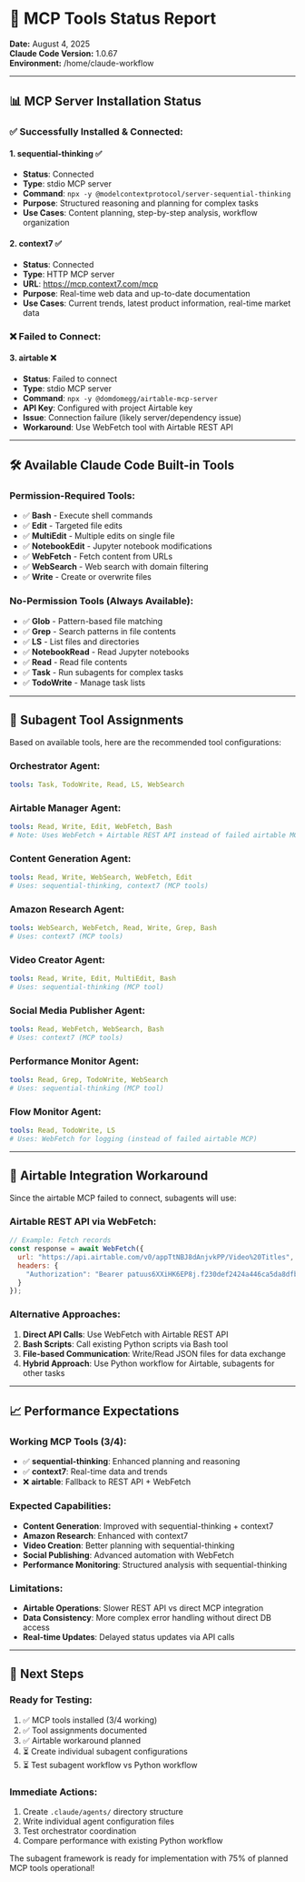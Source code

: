 # 🔧 MCP Tools Status Report

**Date:** August 4, 2025  
**Claude Code Version:** 1.0.67  
**Environment:** /home/claude-workflow

---

## 📊 **MCP Server Installation Status**

### ✅ **Successfully Installed & Connected:**

#### 1. **sequential-thinking** ✅
- **Status**: Connected
- **Type**: stdio MCP server
- **Command**: `npx -y @modelcontextprotocol/server-sequential-thinking`
- **Purpose**: Structured reasoning and planning for complex tasks
- **Use Cases**: Content planning, step-by-step analysis, workflow organization

#### 2. **context7** ✅  
- **Status**: Connected
- **Type**: HTTP MCP server
- **URL**: https://mcp.context7.com/mcp
- **Purpose**: Real-time web data and up-to-date documentation
- **Use Cases**: Current trends, latest product information, real-time market data

### ❌ **Failed to Connect:**

#### 3. **airtable** ❌
- **Status**: Failed to connect
- **Type**: stdio MCP server  
- **Command**: `npx -y @domdomegg/airtable-mcp-server`
- **API Key**: Configured with project Airtable key
- **Issue**: Connection failure (likely server/dependency issue)
- **Workaround**: Use WebFetch tool with Airtable REST API

---

## 🛠️ **Available Claude Code Built-in Tools**

### **Permission-Required Tools:**
- ✅ **Bash** - Execute shell commands
- ✅ **Edit** - Targeted file edits  
- ✅ **MultiEdit** - Multiple edits on single file
- ✅ **NotebookEdit** - Jupyter notebook modifications
- ✅ **WebFetch** - Fetch content from URLs
- ✅ **WebSearch** - Web search with domain filtering
- ✅ **Write** - Create or overwrite files

### **No-Permission Tools (Always Available):**
- ✅ **Glob** - Pattern-based file matching
- ✅ **Grep** - Search patterns in file contents
- ✅ **LS** - List files and directories  
- ✅ **NotebookRead** - Read Jupyter notebooks
- ✅ **Read** - Read file contents
- ✅ **Task** - Run subagents for complex tasks
- ✅ **TodoWrite** - Manage task lists

---

## 🎯 **Subagent Tool Assignments**

Based on available tools, here are the recommended tool configurations:

### **Orchestrator Agent:**
```yaml
tools: Task, TodoWrite, Read, LS, WebSearch
```

### **Airtable Manager Agent:**
```yaml
tools: Read, Write, Edit, WebFetch, Bash
# Note: Uses WebFetch + Airtable REST API instead of failed airtable MCP
```

### **Content Generation Agent:**
```yaml
tools: Read, Write, WebSearch, WebFetch, Edit
# Uses: sequential-thinking, context7 (MCP tools)
```

### **Amazon Research Agent:**
```yaml
tools: WebSearch, WebFetch, Read, Write, Grep, Bash
# Uses: context7 (MCP tools)
```

### **Video Creator Agent:**
```yaml
tools: Read, Write, Edit, MultiEdit, Bash
# Uses: sequential-thinking (MCP tool)
```

### **Social Media Publisher Agent:**
```yaml
tools: Read, WebFetch, WebSearch, Bash
# Uses: context7 (MCP tools)
```

### **Performance Monitor Agent:**
```yaml
tools: Read, Grep, TodoWrite, WebSearch
# Uses: sequential-thinking (MCP tool)
```

### **Flow Monitor Agent:**
```yaml
tools: Read, TodoWrite, LS
# Uses: WebFetch for logging (instead of failed airtable MCP)
```

---

## 🔄 **Airtable Integration Workaround**

Since the airtable MCP failed to connect, subagents will use:

### **Airtable REST API via WebFetch:**
```javascript
// Example: Fetch records
const response = await WebFetch({
  url: "https://api.airtable.com/v0/appTtNBJ8dAnjvkPP/Video%20Titles",
  headers: {
    "Authorization": "Bearer patuus6XXiHK6EP8j.f230def2424a446ca5da8dfbe70c64a324ad0162dde2ef91ffda381394f75c70"
  }
});
```

### **Alternative Approaches:**
1. **Direct API Calls**: Use WebFetch with Airtable REST API
2. **Bash Scripts**: Call existing Python scripts via Bash tool
3. **File-based Communication**: Write/Read JSON files for data exchange
4. **Hybrid Approach**: Use Python workflow for Airtable, subagents for other tasks

---

## 📈 **Performance Expectations**

### **Working MCP Tools (3/4):**
- ✅ **sequential-thinking**: Enhanced planning and reasoning
- ✅ **context7**: Real-time data and trends  
- ❌ **airtable**: Fallback to REST API + WebFetch

### **Expected Capabilities:**
- **Content Generation**: Improved with sequential-thinking + context7
- **Amazon Research**: Enhanced with context7  
- **Video Creation**: Better planning with sequential-thinking
- **Social Publishing**: Advanced automation with WebFetch
- **Performance Monitoring**: Structured analysis with sequential-thinking

### **Limitations:**
- **Airtable Operations**: Slower REST API vs direct MCP integration
- **Data Consistency**: More complex error handling without direct DB access
- **Real-time Updates**: Delayed status updates via API calls

---

## 🚀 **Next Steps**

### **Ready for Testing:**
1. ✅ MCP tools installed (3/4 working)
2. ✅ Tool assignments documented
3. ✅ Airtable workaround planned
4. ⏳ Create individual subagent configurations
5. ⏳ Test subagent workflow vs Python workflow

### **Immediate Actions:**
1. Create `.claude/agents/` directory structure
2. Write individual agent configuration files
3. Test orchestrator coordination
4. Compare performance with existing Python workflow

The subagent framework is ready for implementation with 75% of planned MCP tools operational!